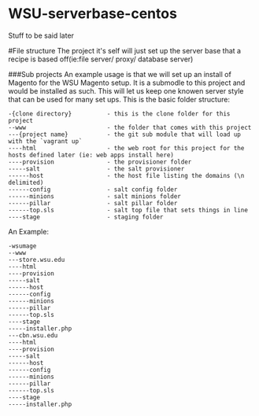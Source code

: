 WSU-serverbase-centos
=====================
Stuff to be said later





#File structure
The project it's self will just set up the server base that a recipe is based off(ie:file server/ proxy/ database server)


###Sub projects
An example usage is that we will set up an install of Magento for the WSU Magento setup.  It is a submodle to this project and would be installed as such.  This will let us keep one knowen server style that can be used for many set ups.  This is the basic folder structure:

    -{clone directory}          - this is the clone folder for this project
    --www                       - the folder that comes with this project
    ---{project name}           - the git sub module that will load up with the `vagrant up`
    ----html                    - the web root for this project for the hosts defined later (ie: web apps install here)
    ----provision               - the provisioner folder
    -----salt                   - the salt provisioner
    ------host                  - the host file listing the domains (\n delimited)
    ------config                - salt config folder
    ------minions               - salt minions folder
    ------pillar                - salt pillar folder
    ------top.sls               - salt top file that sets things in line
    ----stage                   - staging folder

An Example:

    -wsumage
    --www
    ---store.wsu.edu
    ----html
    ----provision
    -----salt
    ------host
    ------config
    ------minions
    ------pillar
    ------top.sls
    ----stage
    -----installer.php
    ---cbn.wsu.edu
    ----html
    ----provision
    -----salt
    ------host
    ------config
    ------minions
    ------pillar
    ------top.sls
    ----stage
    -----installer.php